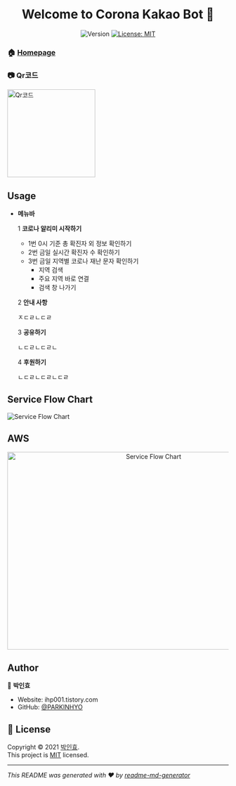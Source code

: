 <h1 align="center">Welcome to Corona Kakao Bot 👋</h1>
<p align="center">
  <img alt="Version" src="https://img.shields.io/badge/version-1.0.0-blue.svg?cacheSeconds=2592000" />
  <a href="https://github.com/PARKINHYO/corona-kakao-bot/blob/master/README.md" target="_blank">
  </a>
  <a href="https://github.com/PARKINHYO/corona-kakao-bot/blob/master/LICENSE" target="_blank">
    <img alt="License: MIT" src="https://img.shields.io/badge/license-MIT-yellow.svg" />
  </a>
</p>



### 🏠 [Homepage](http://pf.kakao.com/_kxnxkiK)

### 📷 Qr코드

<img alt="Qr코드" width="200" height="200" src="https://user-images.githubusercontent.com/47745785/104895108-d22dbf00-59b8-11eb-8af9-d1c3d25af5d5.png"/>

## Usage

* <b>메뉴바</b>


   1 <b>코로나 알리미 시작하기</b>
     
     * 1번 0시 기준 총 확진자 외 정보 확인하기
     * 2번 금일 실시간 확진자 수 확인하기
     * 3번 금일 지역별 코로나 재난 문자 확인하기
       * 지역 검색
       * 주요 지역 바로 연결
       * 검색 창 나가기

   2 <b>안내 사항</b>
     
     ㅈㄷㄹㄴㄷㄹ


   3 <b>공유하기</b>
     
     ㄴㄷㄹㄴㄷㄹㄴ


   4 <b>후원하기</b>
      
     ㄴㄷㄹㄴㄷㄹㄴㄷㄹ







## Service Flow Chart
 <img alt="Service Flow Chart" src="https://user-images.githubusercontent.com/47745785/104889496-a65b0b00-59b1-11eb-947e-f82649cb4623.jpg" />


## AWS
<p align="center">
 <img alt="Service Flow Chart" height="450" width="650" src="https://user-images.githubusercontent.com/47745785/104889499-a824ce80-59b1-11eb-93eb-ec9b80f7536a.png" />
</p>




## Author

👤 **박인효**

* Website: ihp001.tistory.com
* GitHub: [@PARKINHYO](https://github.com/PARKINHYO)


## 📝 License

Copyright © 2021 [박인효](https://github.com/parkinhyo).<br />
This project is [MIT](https://github.com/PARKINHYO/corona-kakao-bot/blob/master/LICENSE) licensed.

***
_This README was generated with ❤️ by [readme-md-generator](https://github.com/kefranabg/readme-md-generator)_